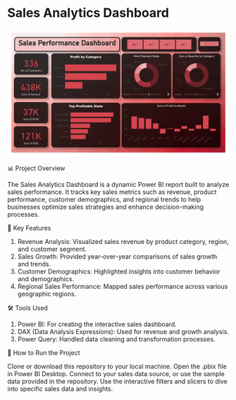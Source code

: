 # Sales Analytics Dashboard

![](https://github.com/letscodeaditya/Sales-Analytics-Dashboard/blob/main/preview%20img.jpg)

📊 Project Overview


The Sales Analytics Dashboard is a dynamic Power BI report built to analyze sales performance. It tracks key sales metrics such as revenue, product performance, customer demographics, and regional trends to help businesses optimize sales strategies and enhance decision-making processes.



🔑 Key Features


1. Revenue Analysis: Visualized sales revenue by product category, region, and customer segment.
2. Sales Growth: Provided year-over-year comparisons of sales growth and trends.
3. Customer Demographics: Highlighted insights into customer behavior and demographics.
4. Regional Sales Performance: Mapped sales performance across various geographic regions.



🛠 Tools Used


1. Power BI: For creating the interactive sales dashboard.
2. DAX (Data Analysis Expressions): Used for revenue and growth analysis.
3. Power Query: Handled data cleaning and transformation processes.


🚀 How to Run the Project

Clone or download this repository to your local machine.
Open the .pbix file in Power BI Desktop.
Connect to your sales data source, or use the sample data provided in the repository.
Use the interactive filters and slicers to dive into specific sales data and insights.
